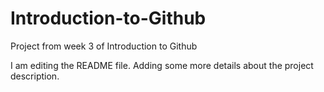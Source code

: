 # Introduction-to-Github
Project from week 3 of Introduction to Github

I am editing the README file. Adding some more details about the project description.
